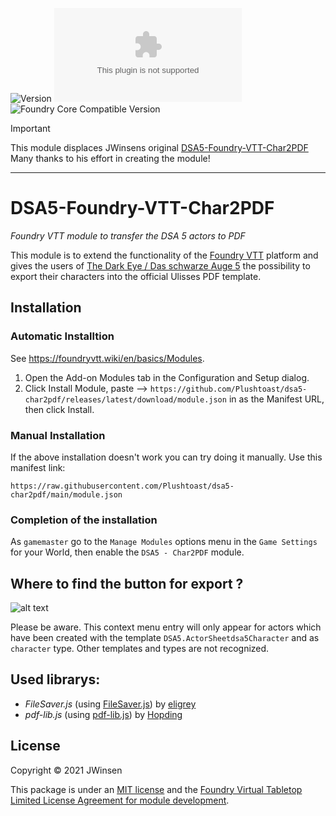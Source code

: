 ![Version](https://img.shields.io/github/v/tag/Plushtoast/dsa5-char2pdf?label=Version&style=flat-square&color=2577a1) ![Latest Release Download Count](https://img.shields.io/github/downloads/Plushtoast/dsa5-char2pdf/latest/module.zip?label=Downloads&style=flat-square&color=9b43a8) ![Foundry Core Compatible Version](https://img.shields.io/badge/dynamic/json.svg?url=https%3A%2F%2Fraw.githubusercontent.com%2FPlushtoast%2Fdsa5-char2pdf%2Fmain%2Fmodule.json&label=Foundry%20Core%20Compatible%20Version&query=$.compatibility.verified&style=flat-square&color=ff6400)

> [!IMPORTANT]  
>  
> This module displaces JWinsens original [DSA5-Foundry-VTT-Char2PDF](https://github.com/JWinsen/DSA5-Foundry-VTT-Char2PDF)
> Many thanks to his effort in creating the module!

<hr>

# DSA5-Foundry-VTT-Char2PDF
*Foundry VTT module to transfer the DSA 5 actors to PDF*

This module is to extend the functionality of the [Foundry VTT](https://foundryvtt.com/) platform and gives the users of [The Dark Eye / Das schwarze Auge 5](https://foundryvtt.com/packages/dsa5) the possibility to export their characters into the official Ulisses PDF template.  

## Installation
### Automatic Installtion
See https://foundryvtt.wiki/en/basics/Modules. 

1. Open the Add-on Modules tab in the Configuration and Setup dialog.
2. Click Install Module, paste --> `https://github.com/Plushtoast/dsa5-char2pdf/releases/latest/download/module.json`
   in as the Manifest URL, then click Install.

### Manual Installation
If the above installation doesn't work you can try doing it manually.
Use this manifest link:
```
https://raw.githubusercontent.com/Plushtoast/dsa5-char2pdf/main/module.json
```

### Completion of the installation
As `gamemaster` go to the `Manage Modules` options menu in the `Game Settings` for your World, then enable the `DSA5 - Char2PDF` module.

## Where to find the button for export ? 

![alt text](https://github.com/Plushtoast/dsa5-char2pdf/blob/main/Where_to_find_the_Button.png?raw=true)

Please be aware. This context menu entry will only appear for actors which have been created with the template `DSA5.ActorSheetdsa5Character` and as `character` type. 
Other templates and types are not recognized. 

## Used librarys: 
- *FileSaver.js* (using [FileSaver.js](https://github.com/eligrey/FileSaver.js)) by [eligrey](https://github.com/eligrey)
- *pdf-lib.js* (using [pdf-lib.js](https://github.com/Hopding/pdf-lib)) by [Hopding](https://github.com/Hopding)

## License

Copyright © 2021 JWinsen

This package is under an [MIT license](LICENSE) and the [Foundry Virtual Tabletop Limited License Agreement for module development](https://foundryvtt.com/article/license/).
